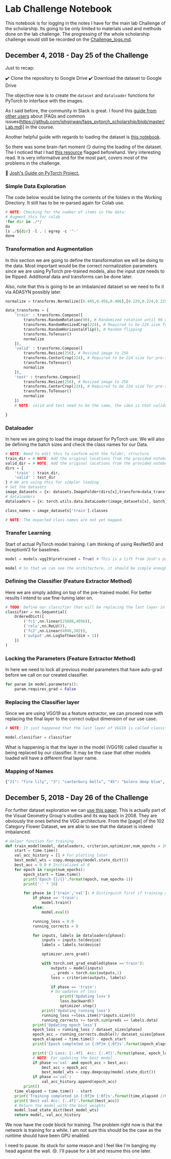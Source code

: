 # Lab Challenge Notebook

This notebook is for logging in the notes I have for the main lab Challenge of the scholarship. Its going to be only limited to materials used and methods done on the lab challenge. The progressing of the whole scholarship challenge would still be recorded on the [Challenge_logs.md](https://github.com/iocfinc/Udacity-Pytorch_Challenge/blob/master/Challenge_logs.md).

## December 4, 2018 - Day 25 of the Challenge

Just to recap:

:heavy_check_mark: Clone the repository to Google Drive
:heavy_check_mark: Download the dataset to Google Drive

The objective now is to create the `dataset` and `dataloader` functions for PyTorch to interface with the images.

As I said before, the community in Slack is great. I found this [guide from other users](https://docs.google.com/document/d/1-MCDPOejsn2hq9EoBzMpzGv9jEdtMWoIwjkAa1cVbSM/edit#heading=h.nj23sjpj5u97) about [FAQs and common issues(https://github.com/ishgirwan/faqs_pytorch_scholarship/blob/master/Lab.md)] in the course.

Another helpful guide with regards to loading the dataset is [this notebook](https://colab.research.google.com/drive/1iDwVOoVBkuljUadRSCChs33iNtbrI6Wv#scrollTo=qn8t--2ttqDz).

So there was some brain-fart moment :smirk: during the loading of the dataset. The I noticed that I had [this resource](https://medium.com/@josh_2774/deep-learning-with-pytorch-9574e74d17ad) flagged beforehand. Very interesting read. It is very informative and for the most part, covers most of the problems in the challenge.

:gem: [Josh's Guide on PyTorch Project.](https://medium.com/@josh_2774/deep-learning-with-pytorch-9574e74d17ad)

### Simple Data Exploration

The code below would be listing the contents of the folders in the Working Directory. It still has to be re-parsed again for Colab use.

```python
# NOTE: Checking for the number of items in the data:
# Augment this for colab
!for dir in ./*/
do 
ls ./${dir} -l . | egrep -c '^-'
done
```

### Transformation and Augmentation

In this section we are going to define the transformation we will be doing to the data. Most important would be the correct normalization parameters since we are using PyTorch pre-trained models, also the input size needs to be flipped. Additional data and transforms can be done later.

Also, note that this is going to be an imbalanced dataset so we need to fix it via ADASYN possibly later.

```python
normalize = transforms.Normalize([0.485,0.456,0.406],[0.229,0.224,0.225]) # Specific for PyTorch Pre-trained

data_transforms = {
    'train' : transforms.Compose([
        transforms.RandomRotation(90), # Randomized rotation until 90 degrees, to avoid fills.
        transforms.RandomResizedCrop(224), # Required to be 224 size for pre-trained
        transforms.RandomHorizontalFlip(), # Random flipping
        transforms.ToTensor()
        normalize
    ]),
    'valid' : transforms.Compose([
        transforms.Resize(256), # Resized image to 256
        transforms.CenterCrop(224), # Required to be 224 size for pre-trained, Centered
        transforms.ToTensor()
        normalize
    ]),
    'test' : transforms.Compose([
        transforms.Resize(256), # Resized image to 256
        transforms.CenterCrop(224), # Required to be 224 size for pre-trained, Centered
        transforms.ToTensor()
        normalize
    ])
    # NOTE: valid and test need to be the same, the idea is that validation is mini-tests per epoch so it makes sense.

}
```

### Dataloader

In here we are going to load the image dataset for PyTorch use. We will also be defining the batch sizes and check the class names for our Data.

```python
# NOTE: Need to edit this to conform with the folder, structure
train_dir = # NOTE: Add the original locations from the provided notebook.
valid_dir = # NOTE: Add the original locations from the provided notebook.
dirs = {
    'train' : train_dir,
    'valid' : test_dir
} # We are using this for simpler loading
# Set the datasets
image_datasets = {x: datasets.ImageFolder(dirs[x],transform=data_transforms[x]) for x in ['train','valid']}
# dataloaders
dataloaders = {x: torch.utils.data.DataLoader(image_datasets[x], batch_size = 32, shuffle = True) for x in ['train','valid']}

class_names = image_datasets['train'].classes

# NOTE: The expected class names are not yet mapped.
```

### Transfer Learning

Start of actual PyTorch model training. I am thinking of using ResNet50 and InceptionV3 for baselines.

```python
model = models.vgg19(pretrained = True) # This is a lift from Josh's post. Just for sanity checking first.

model # So that we can see the architecture, it should be simple enough since there are only 19 layers.
```

### Defining the Classifier (Feature Extractor Method)

Here we are simply adding on top of the pre-trained model. For better results I intend to use fine-tuning later on.

```python
# TODO: Define our classifier that will be replacing the last layer in VGG19.
classifier = nn.Sequential(
    OrderedDict([
        ('fc1',nn.linear(25088,4096)),
        ('relu',nn.ReLU()),
        ('fc2',nn.Linear(4096,102)),
        ('output',nn.LogSoftmax(dim = 1))
    ])
)
```

### Locking the Parameters (Feature Extractor Method)

In here we need to lock all previous model parameters that have auto-grad before we call on our created classifier.

```python
for param in model.parameters():
    param.requires_grad = False
```

### Replacing the Classifier layer

Since we are using VGG19 as a feature extractor, we can proceed now with replacing the final layer to the correct output dimension of our use case.

```python
# NOTE: It just happened that the last layer of VGG19 is called classifier. Be careful in calling this on other models.

model.classifier = classifier
```

What is happening is that the layer in the model (VGG19) called classifier is being replaced by our classifier. It may be  the case that other models loaded will have a different final layer name.

### Mapping of Names

```python
{"21": "fire lily", "3": "canterbury bells", "45": "bolero deep blue", "1": "pink primrose", "34": "mexican aster", "27": "prince of wales feathers", "7": "moon orchid", "16": "globe-flower", "25": "grape hyacinth", "26": "corn poppy", "79": "toad lily", "39": "siam tulip", "24": "red ginger", "67": "spring crocus", "35": "alpine sea holly", "32": "garden phlox", "10": "globe thistle", "6": "tiger lily", "93": "ball moss", "33": "love in the mist", "9": "monkshood", "102": "blackberry lily", "14": "spear thistle", "19": "balloon flower", "100": "blanket flower", "13": "king protea", "49": "oxeye daisy", "15": "yellow iris", "61": "cautleya spicata", "31": "carnation", "64": "silverbush", "68": "bearded iris", "63": "black-eyed susan", "69": "windflower", "62": "japanese anemone", "20": "giant white arum lily", "38": "great masterwort", "4": "sweet pea", "86": "tree mallow", "101": "trumpet creeper", "42": "daffodil", "22": "pincushion flower", "2": "hard-leaved pocket orchid", "54": "sunflower", "66": "osteospermum", "70": "tree poppy", "85": "desert-rose", "99": "bromelia", "87": "magnolia", "5": "english marigold", "92": "bee balm", "28": "stemless gentian", "97": "mallow", "57": "gaura", "40": "lenten rose", "47": "marigold", "59": "orange dahlia", "48": "buttercup", "55": "pelargonium", "36": "ruby-lipped cattleya", "91": "hippeastrum", "29": "artichoke", "71": "gazania", "90": "canna lily", "18": "peruvian lily", "98": "mexican petunia", "8": "bird of paradise", "30": "sweet william", "17": "purple coneflower", "52": "wild pansy", "84": "columbine", "12": "colt's foot", "11": "snapdragon", "96": "camellia", "23": "fritillary", "50": "common dandelion", "44": "poinsettia", "53": "primula", "72": "azalea", "65": "californian poppy", "80": "anthurium", "76": "morning glory", "37": "cape flower", "56": "bishop of llandaff", "60": "pink-yellow dahlia", "82": "clematis", "58": "geranium", "75": "thorn apple", "41": "barbeton daisy", "95": "bougainvillea", "43": "sword lily", "83": "hibiscus", "78": "lotus lotus", "88": "cyclamen", "94": "foxglove", "81": "frangipani", "74": "rose", "89": "watercress", "73": "water lily", "46": "wallflower", "77": "passion flower", "51": "petunia"}
```

## December 5, 2018 - Day 26 of the Challenge

For further dataset exploration we can [use this paper](http://www.robots.ox.ac.uk/~vgg/data/flowers/102/). This is actually part of the Visual Geometry Group's studies and its way back in 2008. They are obviously the ones behind the VGG architecture. From the [page] of the 102 Category Flower Dataset, we are able to see that the dataset is indeed imbalanced.

```python
# Helper function for training
def train_model(model, dataloaders, criterion,optimizer,num_epochs = 20):
    start = time.time()
    val_acc_history = [] # For plotting later
    best_model_wts = copy.deepcopy(model.state_dict())
    best_acc = 0.0 # Initialized at 0
    for epoch in range(num_epochs):
        epoch_start = time.time()
        print('Epoch {}/{}'.format(epoch, num_epochs-1))
        print('-' * 10)

        for phase in ['train','val']: # Distinguish first if training or validation to turn off the updates
            if phase == 'train':
                model.train()
            else:
                model.eval()

            running_loss = 0.0
            running_corrects = 0

            for inputs, labels in dataloaders[phase]:
                inputs = inputs.to(device)
                labels = labels.to(device)

                optimizer.zero_grad()

                with torch.set_grad_enabled(phase =='train'):
                    outputs = model(inputs)
                    _, preds = torch.max(outputs,1)
                    loss = criterion(outputs, labels)

                    if phase == 'train':
                    # Do updates of loss
                        print('Updating loss')
                        loss.backward()
                        optimizer.step()
                print('Updating running loss')
                running_loss +=loss.item()*inputs.size(0)
                running_corrects += torch.sum(preds == labels.data)
            print('Updating epoch loss')
            epoch_loss = running_loss / dataset_sizes[phase]
            epoch_acc = running_corrects.double()/ dataset_sizes[phase]
            epoch_elapsed = time.time() - epoch_start
            print('Epoch completed in {:0f}m {:0f}s'.format(epoch_elapsed //60, epoch_elapsed % 60))

            print('{} Loss: {:.4f}  Acc: {:.4f}'.format(phase, epoch_loss, epoch_acc))
            # NOTE: For updating the best model
            if phase =='val' and epoch_acc > best_acc:
                best_acc = epoch_acc
                best_model_wts = copy.deepcopy(model.state_dict())
            if phase =='val':
                val_acc_history.append(epoch_acc)
        print()
    time_elapsed = time.time() - start
    print('Training completed in {:0f}m {:0f}s'.format(time_elapsed //60, time_elapsed % 60))
    print('Best val Acc: {:.4f}'.format(best_acc))
    # Return the model with the best weights
    model.load_state_dict(best_model_wts)
    return model, val_acc_history

```

We now have the code block for training. The problem right now is that the network is training for a while. I am not sure this should be the case as the runtime should have been GPU enabled.

I need to pause. Its stuck for some reason and I feel like I'm banging my head against the wall. :cry:. I'll pause for a bit and resume this one later.